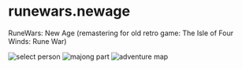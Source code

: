 # runewars.newage
RuneWars: New Age (remastering for old retro game: The Isle of Four Winds: Rune War)

![select person](https://user-images.githubusercontent.com/8620726/96436506-828efa00-11f5-11eb-9462-7e2f086b4a07.png)
![majong part](https://user-images.githubusercontent.com/8620726/96436537-8458bd80-11f5-11eb-8e5c-ffbd513dda68.png)
![adventure map](https://user-images.githubusercontent.com/8620726/96436556-8589ea80-11f5-11eb-8a53-5a9758de950a.png)
